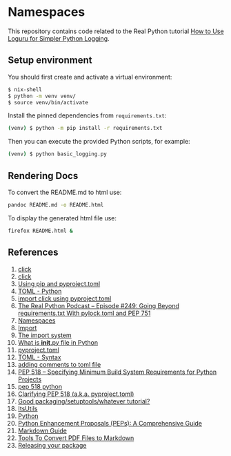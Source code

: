 # Namespaces

This repository contains code related to the Real Python tutorial [How to Use Loguru for Simpler Python Logging](https://realpython.com/python-loguru/).

## Setup environment

You should first create and activate a virtual environment:

```sh
$ nix-shell
$ python -m venv venv/
$ source venv/bin/activate
```

Install the pinned dependencies from `requirements.txt`:

```sh
(venv) $ python -m pip install -r requirements.txt
```

Then you can execute the provided Python scripts, for example:

```sh
(venv) $ python basic_logging.py
```

## Rendering Docs

To convert the README.md to html use:

```sh
pandoc README.md -o README.html
```

To display the generated html file use:

```sh
firefox README.html &
```


## References

1. [click](https://click.palletsprojects.com/en/stable/)
1. [click](https://docs.google.com/document/d/1uzLWBVaI9EotwqOt-521bBM5jlpLCbH55fc70lWBK7k/edit?pli=1&tab=t.0)
1. [Using pip and pyproject.toml](https://gemini.google.com/share/ca70de5996e0)
1. [TOML - Python](https://www.w3schools.io/toml-python-read-write-example/)
1. [import click using pyproject.toml](https://docs.google.com/document/d/1cejOZYgWVBocAskS2ziipkA71OpUXNscpYaFQ7vdzSE/edit?tab=t.0)
1. [The Real Python Podcast – Episode #249: Going Beyond requirements.txt With pylock.toml and PEP 751](https://realpython.com/podcasts/rpp/249/?utm_source=notification_summary&utm_medium=email&utm_campaign=2025-05-16)
1. [Namespaces](https://docs.python.org/3/tutorial/classes.html#python-scopes-and-namespaces)
2. [Import](https://docs.python.org/3/reference/simple_stmts.html#import)
3. [The import system](https://docs.python.org/3/reference/import.html)
4. [What is __init__.py file in Python](https://www.python-engineer.com/posts/init-py-file/)
5. [pyproject.toml](https://pip.pypa.io/en/stable/reference/build-system/pyproject-toml/)
6. [TOML - Syntax](https://www.w3schools.io/file/toml-syntax/)
6. [adding comments to toml file](https://www.bing.com/search?q=adding+comments+to+toml+file&form=ANNTH1&refig=31e13b1ad81f4cd59b25e1f8b0b54662&pc=W147&ucpdpc=UCPD&adppc=EDGEDBB)
5. [PEP 518 – Specifying Minimum Build System Requirements for Python Projects](https://peps.python.org/pep-0518/)
5. [pep 518 python](https://www.bing.com/search?q=pep+518+python&FORM=QSRE1)
5. [Clarifying PEP 518 (a.k.a. pyproject.toml)](https://snarky.ca/clarifying-pep-518/)
5. [Good packaging/setuptools/whatever tutorial?](https://discuss.python.org/t/good-packaging-setuptools-whatever-tutorial/19378/3)
6. [ItsUtils](https://github.com/TheItsProjects/ItsUtils)
5. [Python](https://nixos.wiki/wiki/Python)
6. [Python Enhancement Proposals (PEPs): A Comprehensive Guide](https://coderivers.org/blog/pep-python/)
6. [Markdown Guide](https://www.markdownguide.org/)
7. [Tools To Convert PDF Files to Markdown](https://pdf.wondershare.com/convert-pdf/pdf-to-markdown.html)
8. [Releasing your package](https://pythonpackaging.info/07-Package-Release.html)
